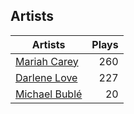 ## Artists
Artists | Plays 
----- | -----: 
[Mariah Carey](/artists/mariah-carey-31885) | 260
[Darlene Love](/artists/darlene-love-118320) | 227
[Michael Bublé](/artists/michael-buble-58319) | 20

